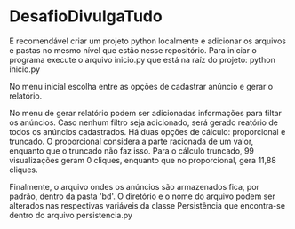 # DesafioDivulgaTudo

É recomendável criar um projeto python localmente e adicionar os arquivos e pastas no mesmo nível que estão nesse repositório.
Para iniciar o programa execute o arquivo inicio.py que está na raíz do projeto:
  python inicio.py

No menu inicial escolha entre as opções de cadastrar anúncio e gerar o relatório.

No menu de gerar relatório podem ser adicionadas informações para filtar os anúncios. 
Caso nenhum filtro seja adicionado, será gerado reatório de todos os anúncios cadastrados.
Há duas opções de cálculo: proporcional e truncado.
O proporcional considera a parte racionada de um valor, enquanto que o truncado não faz isso. 
Para o cálculo truncado, 99 visualizações geram 0 cliques, enquanto que no proporcional, gera 11,88 cliques.

Finalmente, o arquivo ondes os anúncios são armazenados fica, por padrão, dentro da pasta 'bd'.
O diretório e o nome do arquivo podem ser alterados nas respectivas variáveis da classe Persistência que encontra-se dentro do arquivo persistencia.py
